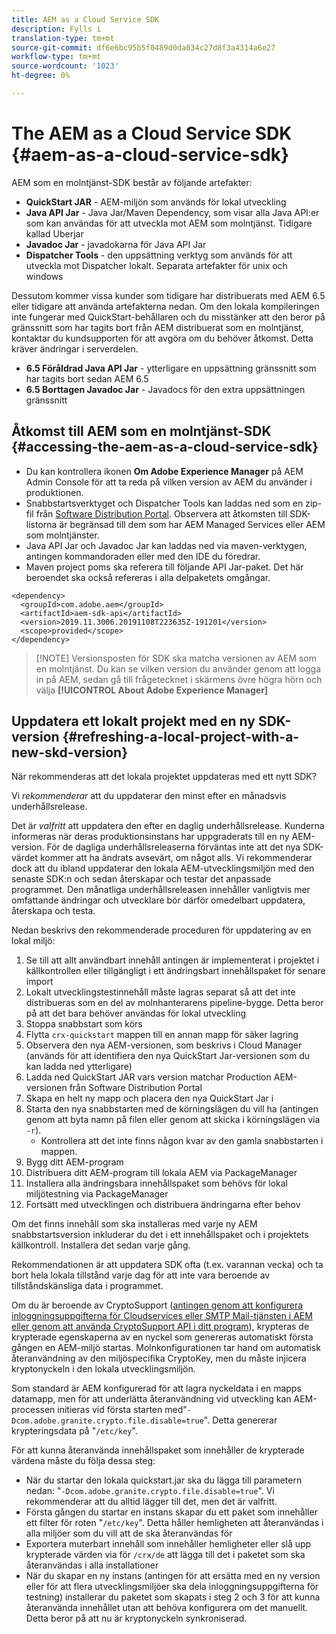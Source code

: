 ```yaml
---
title: AEM as a Cloud Service SDK
description: Fylls i
translation-type: tm+mt
source-git-commit: df6e6bc95b5f0489d0da034c27d8f3a4314a6e27
workflow-type: tm+mt
source-wordcount: '1023'
ht-degree: 0%

---
```



# The AEM as a Cloud Service SDK {#aem-as-a-cloud-service-sdk}

AEM som en molntjänst-SDK består av följande artefakter:

* **QuickStart JAR** - AEM-miljön som används för lokal utveckling
* **Java API Jar** - Java Jar/Maven Dependency, som visar alla Java API:er som kan användas för att utveckla mot AEM som molntjänst. Tidigare kallad Uberjar
* **Javadoc Jar** - javadokarna för Java API Jar
* **Dispatcher Tools** - den uppsättning verktyg som används för att utveckla mot Dispatcher lokalt. Separata artefakter för unix och windows

Dessutom kommer vissa kunder som tidigare har distribuerats med AEM 6.5 eller tidigare att använda artefakterna nedan. Om den lokala kompileringen inte fungerar med QuickStart-behållaren och du misstänker att den beror på gränssnitt som har tagits bort från AEM distribuerat som en molntjänst, kontaktar du kundsupporten för att avgöra om du behöver åtkomst. Detta kräver ändringar i serverdelen.

* **6.5 Föråldrad Java API Jar** - ytterligare en uppsättning gränssnitt som har tagits bort sedan AEM 6.5
* **6.5 Borttagen Javadoc Jar** - Javadocs för den extra uppsättningen gränssnitt

## Åtkomst till AEM som en molntjänst-SDK {#accessing-the-aem-as-a-cloud-service-sdk}

* Du kan kontrollera ikonen **Om Adobe Experience Manager** på AEM Admin Console för att ta reda på vilken version av AEM du använder i produktionen.
* Snabbstartsverktyget och Dispatcher Tools kan laddas ned som en zip-fil från [Software Distribution Portal](https://experience.adobe.com/#/downloads/content/software-distribution/en/aemcloud.html). Observera att åtkomsten till SDK-listorna är begränsad till dem som har AEM Managed Services eller AEM som molntjänster.
* Java API Jar och Javadoc Jar kan laddas ned via maven-verktygen, antingen kommandoraden eller med den IDE du föredrar.
* Maven project poms ska referera till följande API Jar-paket. Det här beroendet ska också refereras i alla delpaketets omgångar.

```
<dependency>
  <groupId>com.adobe.aem</groupId>
  <artifactId>aem-sdk-api</artifactId>
  <version>2019.11.3006.20191108T223635Z-191201</version>
  <scope>provided</scope>
</dependency>
```

>[!NOTE] Versionsposten för SDK ska matcha versionen av AEM som en molntjänst. Du kan se vilken version du använder genom att logga in på AEM, sedan gå till frågetecknet i skärmens övre högra hörn och välja **[!UICONTROL About Adobe Experience Manager]**


## Uppdatera ett lokalt projekt med en ny SDK-version {#refreshing-a-local-project-with-a-new-skd-version}

När rekommenderas att det lokala projektet uppdateras med ett nytt SDK?

Vi *rekommenderar* att du uppdaterar den minst efter en månadsvis underhållsrelease.

Det är *valfritt* att uppdatera den efter en daglig underhållsrelease. Kunderna informeras när deras produktionsinstans har uppgraderats till en ny AEM-version. För de dagliga underhållsreleaserna förväntas inte att det nya SDK-värdet kommer att ha ändrats avsevärt, om något alls. Vi rekommenderar dock att du ibland uppdaterar den lokala AEM-utvecklingsmiljön med den senaste SDK:n och sedan återskapar och testar det anpassade programmet. Den månatliga underhållsreleasen innehåller vanligtvis mer omfattande ändringar och utvecklare bör därför omedelbart uppdatera, återskapa och testa.

Nedan beskrivs den rekommenderade proceduren för uppdatering av en lokal miljö:

1. Se till att allt användbart innehåll antingen är implementerat i projektet i källkontrollen eller tillgängligt i ett ändringsbart innehållspaket för senare import
1. Lokalt utvecklingstestinnehåll måste lagras separat så att det inte distribueras som en del av molnhanterarens pipeline-bygge. Detta beror på att det bara behöver användas för lokal utveckling
1. Stoppa snabbstart som körs
1. Flytta `crx-quickstart` mappen till en annan mapp för säker lagring
1. Observera den nya AEM-versionen, som beskrivs i Cloud Manager (används för att identifiera den nya QuickStart Jar-versionen som du kan ladda ned ytterligare)
1. Ladda ned QuickStart JAR vars version matchar Production AEM-versionen från Software Distribution Portal
1. Skapa en helt ny mapp och placera den nya QuickStart Jar i
1. Starta den nya snabbstarten med de körningslägen du vill ha (antingen genom att byta namn på filen eller genom att skicka i körningslägen via `-r`).
   * Kontrollera att det inte finns någon kvar av den gamla snabbstarten i mappen.
1. Bygg ditt AEM-program
1. Distribuera ditt AEM-program till lokala AEM via PackageManager
1. Installera alla ändringsbara innehållspaket som behövs för lokal miljötestning via PackageManager
1. Fortsätt med utvecklingen och distribuera ändringarna efter behov

Om det finns innehåll som ska installeras med varje ny AEM snabbstartsversion inkluderar du det i ett innehållspaket och i projektets källkontroll. Installera det sedan varje gång.

Rekommendationen är att uppdatera SDK ofta (t.ex. varannan vecka) och ta bort hela lokala tillstånd varje dag för att inte vara beroende av tillståndskänsliga data i programmet.

Om du är beroende av CryptoSupport ([antingen genom att konfigurera inloggningsuppgifterna för Cloudservices eller SMTP Mail-tjänsten i AEM eller genom att använda CryptoSupport API i ditt program](https://helpx.adobe.com/experience-manager/6-5/sites/developing/using/reference-materials/javadoc/com/adobe/granite/crypto/CryptoSupport.html)), krypteras de krypterade egenskaperna av en nyckel som genereras automatiskt första gången en AEM-miljö startas. Molnkonfigurationen tar hand om automatisk återanvändning av den miljöspecifika CryptoKey, men du måste injicera kryptonyckeln i den lokala utvecklingsmiljön.

Som standard är AEM konfigurerad för att lagra nyckeldata i en mapps datamapp, men för att underlätta återanvändning vid utveckling kan AEM-processen initieras vid första starten med&quot;`-Dcom.adobe.granite.crypto.file.disable=true`&quot;. Detta genererar krypteringsdata på &quot;`/etc/key`&quot;.

För att kunna återanvända innehållspaket som innehåller de krypterade värdena måste du följa dessa steg:

* När du startar den lokala quickstart.jar ska du lägga till parametern nedan: &quot;`-Dcom.adobe.granite.crypto.file.disable=true`&quot;. Vi rekommenderar att du alltid lägger till det, men det är valfritt.
* Första gången du startar en instans skapar du ett paket som innehåller ett filter för roten &quot;`/etc/key`&quot;. Detta håller hemligheten att återanvändas i alla miljöer som du vill att de ska återanvändas för
* Exportera muterbart innehåll som innehåller hemligheter eller slå upp krypterade värden via för `/crx/de` att lägga till det i paketet som ska återanvändas i alla installationer
* När du skapar en ny instans (antingen för att ersätta med en ny version eller för att flera utvecklingsmiljöer ska dela inloggningsuppgifterna för testning) installerar du paketet som skapats i steg 2 och 3 för att kunna återanvända innehållet utan att behöva konfigurera om det manuellt. Detta beror på att nu är kryptonyckeln synkroniserad.
